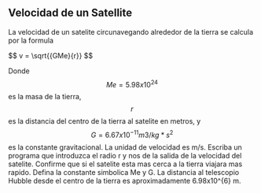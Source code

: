 ## Velocidad de un Satellite

La velocidad de un satelite circunavegando alrededor de la tierra se calcula por la formula

$$ v = \sqrt{\{GMe}{r}} $$

Donde $$ Me = 5.98 x 10 ^ 24 $$ es la masa de la tierra, $$r $$ es la distancia del centro de la tierra al satelite en metros, y $$G = 6.67 x 10^{-11} m3 / kg* s^2 $$ es la constante gravitacional. La unidad de velocidad es m/s. Escriba un programa que introduzca el radio r y nos de la salida de la velocidad del satelite. Confirme que si el satelite  esta mas cerca a la tierra viajara mas rapido. Defina la constante simbolica Me y G. La distancia al telescopio Hubble desde el centro de la tierra es aproximadamente 6.98x10^{6} m.
